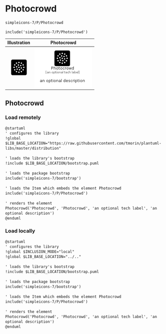 # Photocrowd


```text
simpleicons-7/P/Photocrowd
```

```text
include('simpleicons-7/P/Photocrowd')
```



| Illustration | Photocrowd |
| :---: | :---: |
| ![illustration for Illustration](../../simpleicons-7/P/Photocrowd.png) | ![illustration for Photocrowd](../../simpleicons-7/P/Photocrowd.Local.png) |




## Photocrowd

### Load remotely
```plantuml
@startuml
' configures the library
!global $LIB_BASE_LOCATION="https://raw.githubusercontent.com/tmorin/plantuml-libs/master/distribution"

' loads the library's bootstrap
!include $LIB_BASE_LOCATION/bootstrap.puml

' loads the package bootstrap
include('simpleicons-7/bootstrap')

' loads the Item which embeds the element Photocrowd
include('simpleicons-7/P/Photocrowd')

' renders the element
Photocrowd('Photocrowd', 'Photocrowd', 'an optional tech label', 'an optional description')
@enduml
```

### Load locally
```plantuml
@startuml
' configures the library
!global $INCLUSION_MODE="local"
!global $LIB_BASE_LOCATION="../.."

' loads the library's bootstrap
!include $LIB_BASE_LOCATION/bootstrap.puml

' loads the package bootstrap
include('simpleicons-7/bootstrap')

' loads the Item which embeds the element Photocrowd
include('simpleicons-7/P/Photocrowd')

' renders the element
Photocrowd('Photocrowd', 'Photocrowd', 'an optional tech label', 'an optional description')
@enduml
```

